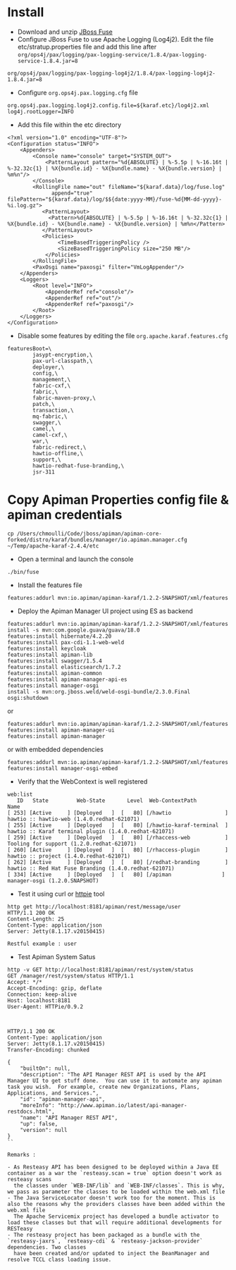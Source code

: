 # Install

- Download and unzip [JBoss Fuse](https://repository.jboss.org/nexus/content/groups/ea/org/jboss/fuse/jboss-fuse-full/6.2.1.redhat-084/)
- Configure JBoss Fuse to use Apache Logging (Log4j2). Edit the file etc/stratup.properties file and add this line after `org/ops4j/pax/logging/pax-logging-service/1.8.4/pax-logging-service-1.8.4.jar=8`

```
org/ops4j/pax/logging/pax-logging-log4j2/1.8.4/pax-logging-log4j2-1.8.4.jar=8
```
- Configure `org.ops4j.pax.logging.cfg` file 

```
org.ops4j.pax.logging.log4j2.config.file=${karaf.etc}/log4j2.xml
log4j.rootLogger=INFO
```

- Add this file within the etc directory

```
<?xml version="1.0" encoding="UTF-8"?>
<Configuration status="INFO">
    <Appenders>
        <Console name="console" target="SYSTEM_OUT">
            <PatternLayout pattern="%d{ABSOLUTE} | %-5.5p | %-16.16t | %-32.32c{1} | %X{bundle.id} - %X{bundle.name} - %X{bundle.version} | %m%n"/>
        </Console>
        <RollingFile name="out" fileName="${karaf.data}/log/fuse.log" 
              append="true" filePattern="${karaf.data}/log/$${date:yyyy-MM}/fuse-%d{MM-dd-yyyy}-%i.log.gz">
           <PatternLayout>
             <Pattern>%d{ABSOLUTE} | %-5.5p | %-16.16t | %-32.32c{1} | %X{bundle.id} - %X{bundle.name} - %X{bundle.version} | %m%n</Pattern>
           </PatternLayout>
           <Policies>
                <TimeBasedTriggeringPolicy />
                <SizeBasedTriggeringPolicy size="250 MB"/>
            </Policies>
        </RollingFile>
        <PaxOsgi name="paxosgi" filter="VmLogAppender"/>
    </Appenders>
    <Loggers>
        <Root level="INFO">
            <AppenderRef ref="console"/>
            <AppenderRef ref="out"/>
            <AppenderRef ref="paxosgi"/>
        </Root>
    </Loggers>
</Configuration>
```

- Disable some features by editing the file `org.apache.karaf.features.cfg`

```
featuresBoot=\
        jasypt-encryption,\
        pax-url-classpath,\
        deployer,\
        config,\
        management,\
        fabric-cxf,\
        fabric,\
        fabric-maven-proxy,\
        patch,\
        transaction,\
        mq-fabric,\
        swagger,\
        camel,\
        camel-cxf,\
        war,\
        fabric-redirect,\
        hawtio-offline,\
        support,\
        hawtio-redhat-fuse-branding,\
        jsr-311
```

# Copy Apiman Properties config file & apiman credentials

```
cp /Users/chmoulli/Code/jboss/apiman/apiman-core-forked/distro/karaf/bundles/manager/io.apiman.manager.cfg ~/Temp/apache-karaf-2.4.4/etc
```

- Open a terminal and launch the console

```
./bin/fuse
```
- Install the features file

```
features:addurl mvn:io.apiman/apiman-karaf/1.2.2-SNAPSHOT/xml/features
```

- Deploy the Apiman Manager UI project using ES as backend

```
features:addurl mvn:io.apiman/apiman-karaf/1.2.2-SNAPSHOT/xml/features
install -s mvn:com.google.guava/guava/18.0
features:install hibernate/4.2.20
features:install pax-cdi-1.1-web-weld
features:install keycloak
features:install apiman-lib
features:install swagger/1.5.4
features:install elasticsearch/1.7.2
features:install apiman-common
features:install apiman-manager-api-es
features:install manager-osgi
install -s mvn:org.jboss.weld/weld-osgi-bundle/2.3.0.Final
osgi:shutdown
```

or

```
features:addurl mvn:io.apiman/apiman-karaf/1.2.2-SNAPSHOT/xml/features
features:install apiman-manager-ui
features:install apiman-manager
```

or with embedded dependencies

```
features:addurl mvn:io.apiman/apiman-karaf/1.2.2-SNAPSHOT/xml/features
features:install manager-osgi-embed
```

- Verify that the WebContext is well registered

```
web:list
   ID   State         Web-State       Level  Web-ContextPath           Name
[ 253] [Active     ] [Deployed   ]  [   80] [/hawtio                 ] hawtio :: hawtio-web (1.4.0.redhat-621071)
[ 255] [Active     ] [Deployed   ]  [   80] [/hawtio-karaf-terminal  ] hawtio :: Karaf terminal plugin (1.4.0.redhat-621071)
[ 259] [Active     ] [Deployed   ]  [   80] [/rhaccess-web           ] Tooling for support (1.2.0.redhat-621071)
[ 260] [Active     ] [Deployed   ]  [   80] [/rhaccess-plugin        ] hawtio :: project (1.4.0.redhat-621071)
[ 262] [Active     ] [Deployed   ]  [   80] [/redhat-branding        ] hawtio :: Red Hat Fuse Branding (1.4.0.redhat-621071)
[ 334] [Active     ] [Deployed   ]  [   80] [/apiman                ] manager-osgi (1.2.0.SNAPSHOT)

```

- Test it using curl or [httpie](httpie.org) tool

```
http get http://localhost:8181/apiman/rest/message/user
HTTP/1.1 200 OK
Content-Length: 25
Content-Type: application/json
Server: Jetty(8.1.17.v20150415)

Restful example : user
```

- Test Apiman System Satus

```
http -v GET http://localhost:8181/apiman/rest/system/status
GET /manager/rest/system/status HTTP/1.1
Accept: */*
Accept-Encoding: gzip, deflate
Connection: keep-alive
Host: localhost:8181
User-Agent: HTTPie/0.9.2



HTTP/1.1 200 OK
Content-Type: application/json
Server: Jetty(8.1.17.v20150415)
Transfer-Encoding: chunked

{
    "builtOn": null,
    "description": "The API Manager REST API is used by the API Manager UI to get stuff done.  You can use it to automate any apiman task you wish.  For example, create new Organizations, Plans, Applications, and Services.",
    "id": "apiman-manager-api",
    "moreInfo": "http://www.apiman.io/latest/api-manager-restdocs.html",
    "name": "API Manager REST API",
    "up": false,
    "version": null
}
``

Remarks :

- As Resteasy API has been designed to be deployed within a Java EE container as a war the `resteasy.scan = true` option doesn't work as resteasy scans 
  the classes under `WEB-INF/lib` and `WEB-INF/classes`. This is why, we pass as parameter the classes to be loaded within the web.xml file
- The Java ServiceLocator doesn't work too for the moment. This is also the reasons why the providers classes have been added within the web.xml file
  The Apache Servicemix project has developed a bundle activator to load these classes but that will require additional developments for RESTeasy
- The resteasy project has been packaged as a bundle with the `resteasy-jaxrs`, `resteasy-cdi` & `resteasy-jackson-provider` dependencies. Two classes
  have been created and/or updated to inject the BeanManager and resolve TCCL class loading issue.